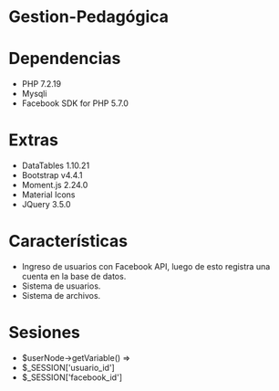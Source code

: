 # Gestion-Pedagógica

# Dependencias
- PHP 7.2.19
- Mysqli
- Facebook SDK for PHP 5.7.0

# Extras
- DataTables 1.10.21
- Bootstrap v4.4.1
- Moment.js 2.24.0
- Material Icons
- JQuery 3.5.0

# Características
- Ingreso de usuarios con Facebook API, luego de esto registra una cuenta en la base de datos.
- Sistema de usuarios.
- Sistema de archivos.

# Sesiones
- $userNode->getVariable() => 
- $_SESSION['usuario_id']
- $_SESSION['facebook_id']